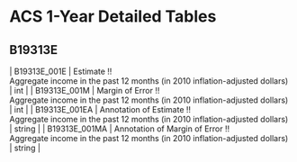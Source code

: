 # ACS 1-Year Detailed Tables

## B19313E

| B19313E_001E | Estimate !!<br>Aggregate income in the past 12 months (in 2010 inflation-adjusted dollars) | int |
| B19313E_001M | Margin of Error !!<br>Aggregate income in the past 12 months (in 2010 inflation-adjusted dollars) | int |
| B19313E_001EA | Annotation of Estimate !!<br>Aggregate income in the past 12 months (in 2010 inflation-adjusted dollars) | string |
| B19313E_001MA | Annotation of Margin of Error !!<br>Aggregate income in the past 12 months (in 2010 inflation-adjusted dollars) | string |

